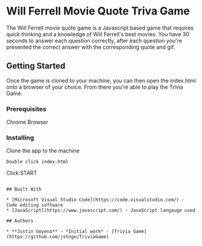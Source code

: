 # Will Ferrell Movie Quote Triva Game

The Will Ferrell movie quote game is a Javascript based game that requires quick thinking and a knowledge of Will Ferrell's best movies. You have 30 seconds to answer each question correctly, after each question you're presented the correct answer with the corresponding quote and gif. 

## Getting Started

Once the game is cloned to your machine, you can then open the index.html onto a browser of your choice. From there you're able to play the Trivia Game.

### Prerequisites

Chrome Browser

### Installing

Clone the app to the machine
```
Double click index.html
```
Click START
```

## Built With

* [Microsoft Visual Studio Code](https://code.visualstudio.com/) - Code editing software
* [JavaScript](https://www.javascript.com/) - JavaScript langauge used

## Authors

* **Justin Goyena** - *Initial work* - [Trivia Game](https://github.com/jstngo/TriviaGame)